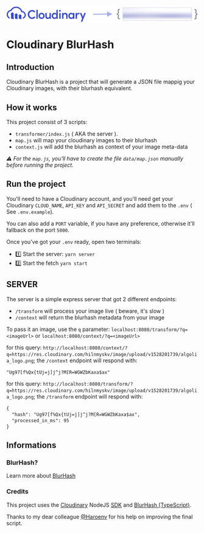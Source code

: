 <img src="assets/logo.jpg" align="center" />

# Cloudinary BlurHash

## Introduction

Cloudinary BlurHash is a project that will generate a JSON file mappig your Cloudinary images, with their blurhash equivalent.

## How it works

This project consist of 3 scripts:

- `transformer/index.js` ( AKA the server ).
- `map.js` will map your cloudinary images to their blurhash
- `context.js` will add the blurhash as context of your image meta-data

_⚠️ For the `map.js`, you'll have to create the file `data/map.json` manually before running the project._

## Run the project

You'll need to have a Cloudinary account, and you'll need get your Cloudinary `CLOUD_NAME`, `API_KEY` and `API_SECRET` and add them to the `.env` ( See `.env.example`).

You can also add a `PORT` variable, if you have any preference, otherwise it'll fallback on the port `5000`.

Once you've got your `.env` ready, open two terminals:

- 1️⃣ Start the server: `yarn server`
- 2️⃣ Start the fetch `yarn start`

## SERVER

The server is a simple express server that got 2 different endpoints:

- `/transform` will process your image live ( beware, it's slow )
- `/context` will return the blurhash metadata from your image

To pass it an image, use the `q` parameter:
`localhost:8080/transform/?q=<imageUrl>` or `localhost:8080/context/?q=<imageUrl>`

for this query: `http://localhost:8080/context/?q=https://res.cloudinary.com/hilnmyskv/image/upload/v1528201739/algolia_logo.png`;
the `/context` endpoint will respond with:

```
"Ug97[f%Qx{tUj=j]j^j?M[R=WGWZbKaxa$ax"
```

for this query: `http://localhost:8080/transform/?q=https://res.cloudinary.com/hilnmyskv/image/upload/v1528201739/algolia_logo.png`;
the `/transform` endpoint will respond with:

```
{
  "hash": "Ug97[f%Qx{tUj=j]j^j?M[R=WGWZbKaxa$ax",
  "processed_in_ms": 95
}
```

## Informations

### BlurHash?

Learn more about [BlurHash](https://blurha.sh)

### Credits

This project uses the [Cloudinary](https://cloudinary.com) NodeJS [SDK](https://github.com/cloudinary/cloudinary_npm) and [BlurHash (TypeScript)](https://github.com/woltapp/blurhash/tree/master/TypeScript).

Thanks to my dear colleague [@Haroenv](https://github.com/haroenv) for his help on improving the final script.
